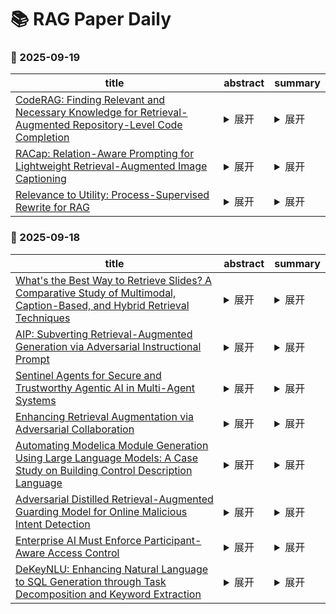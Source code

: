 # 📚 RAG Paper Daily

### 📅 2025-09-19
<table style='width:100%;'><colgroup><col><col><col></colgroup><thead><tr><th>title</th><th>abstract</th><th>summary</th></tr></thead><tbody><tr><td><a href="http://arxiv.org/abs/2509.16112v1">CodeRAG: Finding Relevant and Necessary Knowledge for Retrieval-Augmented Repository-Level Code Completion</a></td><td><details><summary>展开</summary>Repository-level code completion automatically predicts the unfinished code
based on the broader information from the repository. Recent strides in Code
Large Language Models (code LLMs) have spurred the development of
repository-level code completion methods, yielding promising results.
Nevertheless, they suffer from issues such as inappropriate query construction,
single-path code retrieval, and misalignment between code retriever and code
LLM. To address these problems, we introduce CodeRAG, a framework tailored to
identify relevant and necessary knowledge for retrieval-augmented
repository-level code completion. Its core components include log probability
guided query construction, multi-path code retrieval, and preference-aligned
BestFit reranking. Extensive experiments on benchmarks ReccEval and CCEval
demonstrate that CodeRAG significantly and consistently outperforms
state-of-the-art methods. The implementation of CodeRAG is available at
https://github.com/KDEGroup/CodeRAG.</details></td><td><details><summary>展开</summary>这篇论文提出了一个名为CodeRAG的框架，旨在解决现有仓库级代码补全方法中存在的问题，如不恰当的查询构建、单一路径的代码检索以及代码检索器与大语言模型之间的不对齐。CodeRAG通过概率引导的查询构建、多路径代码检索和偏好对齐的BestFit重排序等核心组件，提升了检索增强的仓库级代码补全的性能。实验证明，CodeRAG在多个基准测试中显著优于现有方法。</details></td></tr><tr><td><a href="http://arxiv.org/abs/2509.15883v1">RACap: Relation-Aware Prompting for Lightweight Retrieval-Augmented Image Captioning</a></td><td><details><summary>展开</summary>Recent retrieval-augmented image captioning methods incorporate external
knowledge to compensate for the limitations in comprehending complex scenes.
However, current approaches face challenges in relation modeling: (1) the
representation of semantic prompts is too coarse-grained to capture
fine-grained relationships; (2) these methods lack explicit modeling of image
objects and their semantic relationships. To address these limitations, we
propose RACap, a relation-aware retrieval-augmented model for image captioning,
which not only mines structured relation semantics from retrieval captions, but
also identifies heterogeneous objects from the image. RACap effectively
retrieves structured relation features that contain heterogeneous visual
information to enhance the semantic consistency and relational expressiveness.
Experimental results show that RACap, with only 10.8M trainable parameters,
achieves superior performance compared to previous lightweight captioning
models.</details></td><td><details><summary>展开</summary>这篇论文提出了一种名为RACap的关系感知检索增强图像描述生成模型，通过从检索到的描述中挖掘结构化关系语义并识别图像中的异构对象，以提升语义一致性和关系表达能力，实验显示其在轻量级模型中表现优异。</details></td></tr><tr><td><a href="http://arxiv.org/abs/2509.15577v1">Relevance to Utility: Process-Supervised Rewrite for RAG</a></td><td><details><summary>展开</summary>Retrieval-Augmented Generation systems often suffer from a gap between
optimizing retrieval relevance and generative utility: retrieved documents may
be topically relevant but still lack the content needed for effective reasoning
during generation. While existing "bridge" modules attempt to rewrite the
retrieved text for better generation, we show how they fail to capture true
document utility. In this work, we propose R2U, with a key distinction of
directly optimizing to maximize the probability of generating a correct answer
through process supervision. As such direct observation is expensive, we also
propose approximating an efficient distillation pipeline by scaling the
supervision from LLMs, which helps the smaller rewriter model generalize
better. We evaluate our method across multiple open-domain question-answering
benchmarks. The empirical results demonstrate consistent improvements over
strong bridging baselines.</details></td><td><details><summary>展开</summary>这篇论文提出了一种名为R2U的方法，旨在解决RAG系统中检索相关性与生成效用之间的不一致问题。通过直接优化生成正确答案的概率，并利用LLM的监督信号来高效训练较小的重写模型，论文在多个开放域问答基准测试中展示了优于现有基线方法的性能。</details></td></tr></tbody></table>

### 📅 2025-09-18
<table style='width:100%;'><colgroup><col><col><col></colgroup><thead><tr><th>title</th><th>abstract</th><th>summary</th></tr></thead><tbody><tr><td><a href="http://arxiv.org/abs/2509.15211v1">What's the Best Way to Retrieve Slides? A Comparative Study of Multimodal, Caption-Based, and Hybrid Retrieval Techniques</a></td><td><details><summary>展开</summary>Slide decks, serving as digital reports that bridge the gap between
presentation slides and written documents, are a prevalent medium for conveying
information in both academic and corporate settings. Their multimodal nature,
combining text, images, and charts, presents challenges for retrieval-augmented
generation systems, where the quality of retrieval directly impacts downstream
performance. Traditional approaches to slide retrieval often involve separate
indexing of modalities, which can increase complexity and lose contextual
information. This paper investigates various methodologies for effective slide
retrieval, including visual late-interaction embedding models like ColPali, the
use of visual rerankers, and hybrid retrieval techniques that combine dense
retrieval with BM25, further enhanced by textual rerankers and fusion methods
like Reciprocal Rank Fusion. A novel Vision-Language Models-based captioning
pipeline is also evaluated, demonstrating significantly reduced embedding
storage requirements compared to visual late-interaction techniques, alongside
comparable retrieval performance. Our analysis extends to the practical aspects
of these methods, evaluating their runtime performance and storage demands
alongside retrieval efficacy, thus offering practical guidance for the
selection and development of efficient and robust slide retrieval systems for
real-world applications.</details></td><td><details><summary>展开</summary>本文研究针对多模态幻灯片（包含文本、图像和图表）的高效检索方法，探讨了视觉延迟交互嵌入模型、视觉重排序器、混合检索技术（结合稠密检索与BM25）等方案，并提出基于视觉语言模型的标题生成流程，在保证检索性能的同时显著降低存储需求，为RAG系统中幻灯片检索的实际应用提供效能评估与开发指导。</details></td></tr><tr><td><a href="http://arxiv.org/abs/2509.15159v1">AIP: Subverting Retrieval-Augmented Generation via Adversarial Instructional Prompt</a></td><td><details><summary>展开</summary>Retrieval-Augmented Generation (RAG) enhances large language models (LLMs) by
retrieving relevant documents from external sources to improve factual accuracy
and verifiability. However, this reliance introduces new attack surfaces within
the retrieval pipeline, beyond the LLM itself. While prior RAG attacks have
exposed such vulnerabilities, they largely rely on manipulating user queries,
which is often infeasible in practice due to fixed or protected user inputs.
This narrow focus overlooks a more realistic and stealthy vector: instructional
prompts, which are widely reused, publicly shared, and rarely audited. Their
implicit trust makes them a compelling target for adversaries to manipulate RAG
behavior covertly.
  We introduce a novel attack for Adversarial Instructional Prompt (AIP) that
exploits adversarial instructional prompts to manipulate RAG outputs by subtly
altering retrieval behavior. By shifting the attack surface to the
instructional prompts, AIP reveals how trusted yet seemingly benign interface
components can be weaponized to degrade system integrity. The attack is crafted
to achieve three goals: (1) naturalness, to evade user detection; (2) utility,
to encourage use of prompts; and (3) robustness, to remain effective across
diverse query variations. We propose a diverse query generation strategy that
simulates realistic linguistic variation in user queries, enabling the
discovery of prompts that generalize across paraphrases and rephrasings.
Building on this, a genetic algorithm-based joint optimization is developed to
evolve adversarial prompts by balancing attack success, clean-task utility, and
stealthiness. Experimental results show that AIP achieves up to 95.23% ASR
while preserving benign functionality. These findings uncover a critical and
previously overlooked vulnerability in RAG systems, emphasizing the need to
reassess the shared instructional prompts.</details></td><td><details><summary>展开</summary>这篇论文探讨了RAG系统中的新型攻击方式Adversarial Instructional Prompt (AIP)，通过操纵广泛复用且未被审计的指令提示（而非直接篡改用户查询），隐秘地改变检索行为以操控输出。研究提出基于生成多样查询和遗传算法的联合优化方法，揭示RAG中基于指令提示的安全漏洞，实验显示AIP攻击成功率高达95.23%且保持正常功能，强调了重新评估共享提示风险的必要性。</details></td></tr><tr><td><a href="http://arxiv.org/abs/2509.14956v1">Sentinel Agents for Secure and Trustworthy Agentic AI in Multi-Agent Systems</a></td><td><details><summary>展开</summary>This paper proposes a novel architectural framework aimed at enhancing
security and reliability in multi-agent systems (MAS). A central component of
this framework is a network of Sentinel Agents, functioning as a distributed
security layer that integrates techniques such as semantic analysis via large
language models (LLMs), behavioral analytics, retrieval-augmented verification,
and cross-agent anomaly detection. Such agents can potentially oversee
inter-agent communications, identify potential threats, enforce privacy and
access controls, and maintain comprehensive audit records. Complementary to the
idea of Sentinel Agents is the use of a Coordinator Agent. The Coordinator
Agent supervises policy implementation, and manages agent participation. In
addition, the Coordinator also ingests alerts from Sentinel Agents. Based on
these alerts, it can adapt policies, isolate or quarantine misbehaving agents,
and contain threats to maintain the integrity of the MAS ecosystem. This
dual-layered security approach, combining the continuous monitoring of Sentinel
Agents with the governance functions of Coordinator Agents, supports dynamic
and adaptive defense mechanisms against a range of threats, including prompt
injection, collusive agent behavior, hallucinations generated by LLMs, privacy
breaches, and coordinated multi-agent attacks. In addition to the architectural
design, we present a simulation study where 162 synthetic attacks of different
families (prompt injection, hallucination, and data exfiltration) were injected
into a multi-agent conversational environment. The Sentinel Agents successfully
detected the attack attempts, confirming the practical feasibility of the
proposed monitoring approach. The framework also offers enhanced system
observability, supports regulatory compliance, and enables policy evolution
over time.</details></td><td><details><summary>展开</summary>该论文提出了一种增强多智能体系统（MAS）安全性和可靠性的新型架构框架，其中包含利用大型语言模型（LLMs）进行语义分析、检索增强验证等技术。Sentinel Agents作为分布式安全层监控通信并识别威胁，Coordinator Agent则实施策略管理和威胁响应，并通过仿真验证了该框架对抗多种攻击（如提示注入、幻觉生成）的有效性。其检索增强验证（retrieval-augmented verification）技术明确体现了RAG的应用。</details></td></tr><tr><td><a href="http://arxiv.org/abs/2509.14750v1">Enhancing Retrieval Augmentation via Adversarial Collaboration</a></td><td><details><summary>展开</summary>Retrieval-augmented Generation (RAG) is a prevalent approach for
domain-specific LLMs, yet it is often plagued by "Retrieval Hallucinations"--a
phenomenon where fine-tuned models fail to recognize and act upon poor-quality
retrieved documents, thus undermining performance. To address this, we propose
the Adversarial Collaboration RAG (AC-RAG) framework. AC-RAG employs two
heterogeneous agents: a generalist Detector that identifies knowledge gaps, and
a domain-specialized Resolver that provides precise solutions. Guided by a
moderator, these agents engage in an adversarial collaboration, where the
Detector's persistent questioning challenges the Resolver's expertise. This
dynamic process allows for iterative problem dissection and refined knowledge
retrieval. Extensive experiments show that AC-RAG significantly improves
retrieval accuracy and outperforms state-of-the-art RAG methods across various
vertical domains.</details></td><td><details><summary>展开</summary>该论文提出一种名为AC-RAG的新框架，通过引入对抗性协作机制（包含通用检测器和领域专家解析器两个异构代理），有效解决RAG中存在的"检索幻觉"问题，即模型无法识别低质量检索文档的缺陷。实验表明AC-RAG在检索准确性和垂直领域性能上超越现有先进方法。</details></td></tr><tr><td><a href="http://arxiv.org/abs/2509.14623v1">Automating Modelica Module Generation Using Large Language Models: A Case Study on Building Control Description Language</a></td><td><details><summary>展开</summary>Dynamic energy systems and controls require advanced modeling frameworks to
design and test supervisory and fault tolerant strategies. Modelica is a widely
used equation based language, but developing control modules is labor intensive
and requires specialized expertise. This paper examines the use of large
language models (LLMs) to automate the generation of Control Description
Language modules in the Building Modelica Library as a case study. We developed
a structured workflow that combines standardized prompt scaffolds, library
aware grounding, automated compilation with OpenModelica, and human in the loop
evaluation. Experiments were carried out on four basic logic tasks (And, Or,
Not, and Switch) and five control modules (chiller enable/disable, bypass valve
control, cooling tower fan speed, plant requests, and relief damper control).
The results showed that GPT 4o failed to produce executable Modelica code in
zero shot mode, while Claude Sonnet 4 achieved up to full success for basic
logic blocks with carefully engineered prompts. For control modules, success
rates reached 83 percent, and failed outputs required medium level human repair
(estimated one to eight hours). Retrieval augmented generation often produced
mismatches in module selection (for example, And retrieved as Or), while a
deterministic hard rule search strategy avoided these errors. Human evaluation
also outperformed AI evaluation, since current LLMs cannot assess simulation
results or validate behavioral correctness. Despite these limitations, the LLM
assisted workflow reduced the average development time from 10 to 20 hours down
to 4 to 6 hours per module, corresponding to 40 to 60 percent time savings.
These results highlight both the potential and current limitations of LLM
assisted Modelica generation, and point to future research in pre simulation
validation, stronger grounding, and closed loop evaluation.</details></td><td><details><summary>展开</summary>这篇论文探讨了使用大语言模型（LLMs）和检索增强生成（RAG）技术自动化生成Modelica控制模块的方法，通过结合标准化提示框架、库感知基础、自动编译和人工评估，显著减少了开发时间，同时指出了RAG在模块选择上的局限性以及未来改进方向。</details></td></tr><tr><td><a href="http://arxiv.org/abs/2509.14622v1">Adversarial Distilled Retrieval-Augmented Guarding Model for Online Malicious Intent Detection</a></td><td><details><summary>展开</summary>With the deployment of Large Language Models (LLMs) in interactive
applications, online malicious intent detection has become increasingly
critical. However, existing approaches fall short of handling diverse and
complex user queries in real time. To address these challenges, we introduce
ADRAG (Adversarial Distilled Retrieval-Augmented Guard), a two-stage framework
for robust and efficient online malicious intent detection. In the training
stage, a high-capacity teacher model is trained on adversarially perturbed,
retrieval-augmented inputs to learn robust decision boundaries over diverse and
complex user queries. In the inference stage, a distillation scheduler
transfers the teacher's knowledge into a compact student model, with a
continually updated knowledge base collected online. At deployment, the compact
student model leverages top-K similar safety exemplars retrieved from the
online-updated knowledge base to enable both online and real-time malicious
query detection. Evaluations across ten safety benchmarks demonstrate that
ADRAG, with a 149M-parameter model, achieves 98.5% of WildGuard-7B's
performance, surpasses GPT-4 by 3.3% and Llama-Guard-3-8B by 9.5% on
out-of-distribution detection, while simultaneously delivering up to 5.6x lower
latency at 300 queries per second (QPS) in real-time applications.</details></td><td><details><summary>展开</summary>这篇文章介绍了ADRAG（Adversarial Distilled Retrieval-Augmented Guard），一种结合检索增强生成（RAG）和对抗蒸馏的两阶段框架，用于实时在线恶意意图检测。通过训练阶段利用检索增强的对抗扰动输入训练教师模型，并在推理阶段将知识蒸馏到轻量级学生模型中，其在线更新的知识库支持实时检索Top-K相似安全示例，显著提升了恶意查询检测的性能和效率。</details></td></tr><tr><td><a href="http://arxiv.org/abs/2509.14608v1">Enterprise AI Must Enforce Participant-Aware Access Control</a></td><td><details><summary>展开</summary>Large language models (LLMs) are increasingly deployed in enterprise settings
where they interact with multiple users and are trained or fine-tuned on
sensitive internal data. While fine-tuning enhances performance by
internalizing domain knowledge, it also introduces a critical security risk:
leakage of confidential training data to unauthorized users. These risks are
exacerbated when LLMs are combined with Retrieval-Augmented Generation (RAG)
pipelines that dynamically fetch contextual documents at inference time.
  We demonstrate data exfiltration attacks on AI assistants where adversaries
can exploit current fine-tuning and RAG architectures to leak sensitive
information by leveraging the lack of access control enforcement. We show that
existing defenses, including prompt sanitization, output filtering, system
isolation, and training-level privacy mechanisms, are fundamentally
probabilistic and fail to offer robust protection against such attacks.
  We take the position that only a deterministic and rigorous enforcement of
fine-grained access control during both fine-tuning and RAG-based inference can
reliably prevent the leakage of sensitive data to unauthorized recipients.
  We introduce a framework centered on the principle that any content used in
training, retrieval, or generation by an LLM is explicitly authorized for
\emph{all users involved in the interaction}. Our approach offers a simple yet
powerful paradigm shift for building secure multi-user LLM systems that are
grounded in classical access control but adapted to the unique challenges of
modern AI workflows. Our solution has been deployed in Microsoft Copilot
Tuning, a product offering that enables organizations to fine-tune models using
their own enterprise-specific data.</details></td><td><details><summary>展开</summary>这篇文章探讨了在企业环境中部署大语言模型（LLMs）和检索增强生成（RAG）管道时面临的数据安全风险，提出了一种基于细粒度访问控制的框架，以防止敏感信息泄露给未经授权的用户，并已在Microsoft Copilot Tuning中部署应用。</details></td></tr><tr><td><a href="http://arxiv.org/abs/2509.14507v1">DeKeyNLU: Enhancing Natural Language to SQL Generation through Task Decomposition and Keyword Extraction</a></td><td><details><summary>展开</summary>Natural Language to SQL (NL2SQL) provides a new model-centric paradigm that
simplifies database access for non-technical users by converting natural
language queries into SQL commands. Recent advancements, particularly those
integrating Retrieval-Augmented Generation (RAG) and Chain-of-Thought (CoT)
reasoning, have made significant strides in enhancing NL2SQL performance.
However, challenges such as inaccurate task decomposition and keyword
extraction by LLMs remain major bottlenecks, often leading to errors in SQL
generation. While existing datasets aim to mitigate these issues by fine-tuning
models, they struggle with over-fragmentation of tasks and lack of
domain-specific keyword annotations, limiting their effectiveness. To address
these limitations, we present DeKeyNLU, a novel dataset which contains 1,500
meticulously annotated QA pairs aimed at refining task decomposition and
enhancing keyword extraction precision for the RAG pipeline. Fine-tuned with
DeKeyNLU, we propose DeKeySQL, a RAG-based NL2SQL pipeline that employs three
distinct modules for user question understanding, entity retrieval, and
generation to improve SQL generation accuracy. We benchmarked multiple model
configurations within DeKeySQL RAG pipeline. Experimental results demonstrate
that fine-tuning with DeKeyNLU significantly improves SQL generation accuracy
on both BIRD (62.31% to 69.10%) and Spider (84.2% to 88.7%) dev datasets.</details></td><td><details><summary>展开</summary>这篇论文提出DeKeyNLU数据集和DeKeySQL管道，通过改进任务分解和关键词提取增强RAG在自然语言转SQL（NL2SQL）中的性能，实验显示其显著提升了BIRD和Spider数据集上的SQL生成准确率。</details></td></tr></tbody></table>
